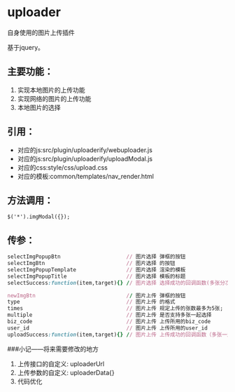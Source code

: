 # uploader
自身使用的图片上传插件

基于jquery。
## 主要功能：
1. 实现本地图片的上传功能
2. 实现网络的图片的上传功能
3. 本地图片的选择

## 引用：
* 对应的js:src/plugin/uploaderify/webuploader.js
* 对应的js:src/plugin/uploaderify/uploadModal.js
* 对应的css:style/css/upload.css
* 对应的模板:common/templates/nav_render.html

## 方法调用：
```
$('*').imgModal({});
```
## 传参：
```ruby
selectImgPopupBtn                     // 图片选择 弹框的按钮
selectImgBtn                          // 图片选择 的按钮
selectImgPopupTemplate                // 图片选择 渲染的模板
selectImgPopupTitle                   // 图片选择 模板的标题
selectSuccess:function(item,target){} // 图片选择 选择成功的回调函数(多张分次上传返回data[])

newImgBtn                             // 图片上传 弹框的按钮
type                                  // 图片上传 的格式
times                                 // 图片上传 规定上传的张数最多为5张;
multiple                              // 图片上传 是否支持多张一起选择      默认为 false
biz_code                              // 图片上传 上传所用的biz_code
user_id                               // 图片上传 上传所用的user_id
uploadSuccess:function(item,target){} // 图片上传 上传成功的回调函数（多张一起上传返回data[]）
```
###小记——将来需要修改的地方
1. 上传接口的自定义: uploaderUrl
2. 上传参数的自定义: uploaderData{}
3. 代码优化
